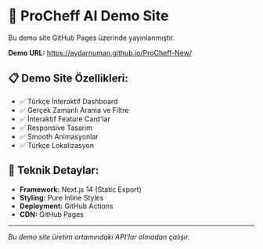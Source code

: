 # 🚀 ProCheff AI Demo Site

Bu demo site GitHub Pages üzerinde yayınlanmıştır.

**Demo URL:** https://aydarnuman.github.io/ProCheff-New/

## 📋 Demo Site Özellikleri:
- ✅ Türkçe İnteraktif Dashboard
- ✅ Gerçek Zamanlı Arama ve Filtre
- ✅ İnteraktif Feature Card'lar  
- ✅ Responsive Tasarım
- ✅ Smooth Animasyonlar
- ✅ Türkçe Lokalizasyon

## 🔧 Teknik Detaylar:
- **Framework:** Next.js 14 (Static Export)
- **Styling:** Pure Inline Styles
- **Deployment:** GitHub Actions
- **CDN:** GitHub Pages

---
*Bu demo site üretim ortamındaki API'lar olmadan çalışır.*
